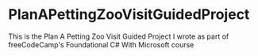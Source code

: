 # PlanAPettingZooVisitGuidedProject
This is the Plan A Petting Zoo Visit Guided Project I wrote as part of freeCodeCamp's Foundational C# With Microsoft course
